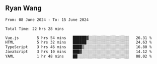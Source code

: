 ## Ryan Wang

<!--START_SECTION:waka-->

```txt
From: 08 June 2024 - To: 15 June 2024

Total Time: 22 hrs 28 mins

Vue.js        5 hrs 54 mins   ██████▓░░░░░░░░░░░░░░░░░░   26.31 %
HTML          5 hrs 32 mins   ██████░░░░░░░░░░░░░░░░░░░   24.63 %
TypeScript    3 hrs 46 mins   ████▒░░░░░░░░░░░░░░░░░░░░   16.80 %
JavaScript    3 hrs 10 mins   ███▓░░░░░░░░░░░░░░░░░░░░░   14.12 %
YAML          1 hr 48 mins    ██░░░░░░░░░░░░░░░░░░░░░░░   08.02 %
```

<!--END_SECTION:waka-->
